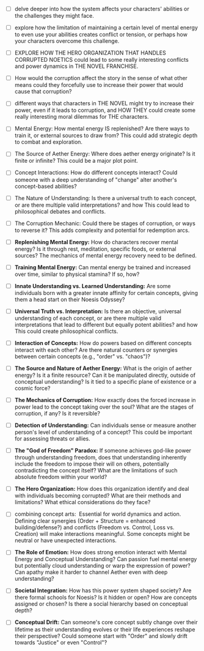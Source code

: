 - [ ] delve deeper into how the system affects your characters' abilities or the challenges they might face.
- [ ] explore how the limitation of maintaining a certain level of mental energy to even use your abilities creates conflict or tension, or perhaps how your characters overcome this challenge.
- [ ] EXPLORE HOW THE HERO ORGANIZATION THAT HANDLES CORRUPTED NOETICS could lead to some really interesting conflicts and power dynamics in THE NOVEL FRANCHISE.
- [ ] How would the corruption affect the story in the sense of what other means could they forcefully use to increase their power that would cause that corruption?
- [ ] different ways that characters in THE NOVEL might try to increase their power, even if it leads to corruption, and HOW THEY could create some really interesting moral dilemmas for THE characters.
- [ ] Mental Energy: How mental energy IS replenished? Are there ways to train it, or external sources to draw from? This could add strategic depth to combat and exploration.
- [ ] The Source of Aether Energy: Where does aether energy originate? Is it finite or infinite? This could be a major plot point.
- [ ] Concept Interactions: How do different concepts interact? Could someone with a deep understanding of "change" alter another's concept-based abilities?
- [ ] The Nature of Understanding: Is there a universal truth to each concept, or are there multiple valid interpretations? and how  This could lead to philosophical debates and conflicts.
- [ ] The Corruption Mechanic: Could there be stages of corruption, or ways to reverse it? This adds complexity and potential for redemption arcs.
- [ ]  **Replenishing Mental Energy:** How do characters recover mental energy? Is it through rest, meditation, specific foods, or external sources? The mechanics of mental energy recovery need to be defined.
- [ ] **Training Mental Energy:** Can mental energy be trained and increased over time, similar to physical stamina? If so, how?
- [ ] **Innate Understanding vs. Learned Understanding:** Are some individuals born with a greater innate affinity for certain concepts, giving them a head start on their Noesis Odyssey?
- [ ] **Universal Truth vs. Interpretation:** Is there an objective, universal understanding of each concept, or are there multiple valid interpretations that lead to different but equally potent abilities?  and how This could create philosophical conflicts.
- [ ] **Interaction of Concepts:** How do powers based on different concepts interact with each other? Are there natural counters or synergies between certain concepts (e.g., "order" vs. "chaos")?
- [ ] **The Source and Nature of Aether Energy:** What is the origin of aether energy? Is it a finite resource? Can it be manipulated directly, outside of conceptual understanding? Is it tied to a specific plane of existence or a cosmic force?
- [ ] **The Mechanics of Corruption:** How exactly does the forced increase in power lead to the concept taking over the soul? What are the stages of corruption, if any? Is it reversible?
- [ ] **Detection of Understanding:** Can individuals sense or measure another person's level of understanding of a concept? This could be important for assessing threats or allies.
- [ ] **The "God of Freedom" Paradox:** If someone achieves god-like power through understanding freedom, does that understanding inherently include the freedom to impose their will on others, potentially contradicting the concept itself? What are the limitations of such absolute freedom within your world?
- [ ] **The Hero Organization:** How does this organization identify and deal with individuals becoming corrupted? What are their methods and limitations? What ethical considerations do they face?
- [ ] combining concept arts:  Essential for world dynamics and action. Defining clear synergies (Order + Structure = enhanced building/defense?) and conflicts (Freedom vs. Control, Loss vs. Creation) will make interactions meaningful. Some concepts might be neutral or have unexpected interactions.
- [ ] **The Role of Emotion:** How does strong emotion interact with Mental Energy and Conceptual Understanding? Can passion fuel mental energy but potentially cloud understanding or warp the expression of power? Can apathy make it harder to channel Aether even with deep understanding?
- [ ] **Societal Integration:** How has this power system shaped society? Are there formal schools for Noesis? Is it hidden or open? How are concepts assigned or chosen? Is there a social hierarchy based on conceptual depth?
- [ ] **Conceptual Drift:** Can someone's core concept subtly change over their lifetime as their understanding evolves or their life experiences reshape their perspective? Could someone start with "Order" and slowly drift towards "Justice" or even "Control"?


